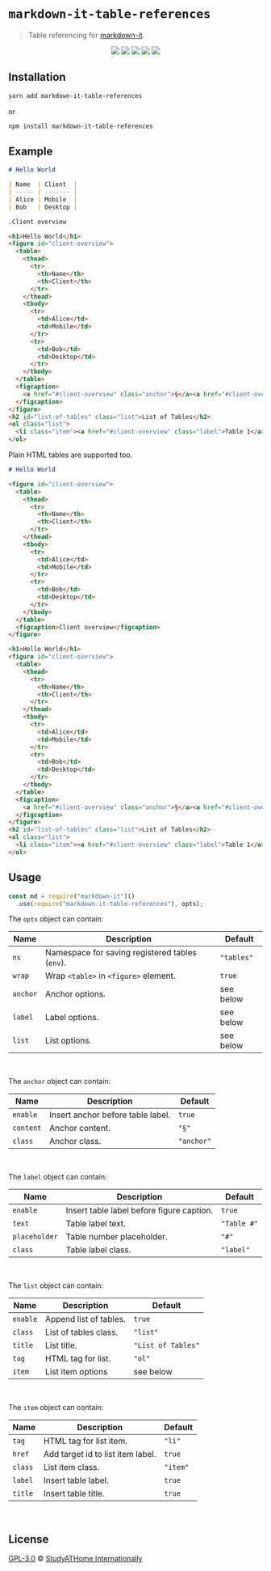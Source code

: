 # `markdown-it-table-references`

> Table referencing for [markdown-it](https://github.com/markdown-it/markdown-it).

<div>
  <p align="center">
    <img src="https://raw.githubusercontent.com/studyathome-internationally/markdown-it-plugins/master/packages/markdown-it-table-references/coverage/badge-branches.svg">
    <img src="https://raw.githubusercontent.com/studyathome-internationally/markdown-it-plugins/master/packages/markdown-it-table-references/coverage/badge-functions.svg">
    <img src="https://raw.githubusercontent.com/studyathome-internationally/markdown-it-plugins/master/packages/markdown-it-table-references/coverage/badge-lines.svg">
    <img src="https://raw.githubusercontent.com/studyathome-internationally/markdown-it-plugins/master/packages/markdown-it-table-references/coverage/badge-statements.svg">
    <a href="https://raw.githubusercontent.com/studyathome-internationally/markdown-it-plugins/master/packages/markdown-it-table-references/LICENSE" target="_blank">
      <img src="https://badgen.net/github/license/studyathome-internationally/markdown-it-plugins">
    </a>
  </p>
</div>

## Installation

```sh
yarn add markdown-it-table-references
```

or

```sh
npm install markdown-it-table-references
```

## Example

```md
# Hello World

| Name  | Client  |
| ----- | ------- |
| Alice | Mobile  |
| Bob   | Desktop |

.Client overview
```

```html
<h1>Hello World</h1>
<figure id="client-overview">
  <table>
    <thead>
      <tr>
        <th>Name</th>
        <th>Client</th>
      </tr>
    </thead>
    <tbody>
      <tr>
        <td>Alice</td>
        <td>Mobile</td>
      </tr>
      <tr>
        <td>Bob</td>
        <td>Desktop</td>
      </tr>
    </tbody>
  </table>
  <figcaption>
    <a href="#client-overview" class="anchor">§</a><a href="#client-overview" class="label">Table 1</a>: Client overview
  </figcaption>
</figure>
<h2 id="list-of-tables" class="list">List of Tables</h2>
<ol class="list">
  <li class="item"><a href="#client-overview" class="label">Table 1</a>: Client overview</li>
</ol>
```

Plain HTML tables are supported too.

```md
# Hello World

<figure id="client-overview">
  <table>
    <thead>
      <tr>
        <th>Name</th>
        <th>Client</th>
      </tr>
    </thead>
    <tbody>
      <tr>
        <td>Alice</td>
        <td>Mobile</td>
      </tr>
      <tr>
        <td>Bob</td>
        <td>Desktop</td>
      </tr>
    </tbody>
  </table>
  <figcaption>Client overview</figcaption>
</figure>
```

```html
<h1>Hello World</h1>
<figure id="client-overview">
  <table>
    <thead>
      <tr>
        <th>Name</th>
        <th>Client</th>
      </tr>
    </thead>
    <tbody>
      <tr>
        <td>Alice</td>
        <td>Mobile</td>
      </tr>
      <tr>
        <td>Bob</td>
        <td>Desktop</td>
      </tr>
    </tbody>
  </table>
  <figcaption>
    <a href="#client-overview" class="anchor">§</a><a href="#client-overview" class="label">Table 1</a>: Client overview
  </figcaption>
</figure>
<h2 id="list-of-tables" class="list">List of Tables</h2>
<ol class="list">
  <li class="item"><a href="#client-overview" class="label">Table 1</a>: Client overview</li>
</ol>
```


## Usage

```js
const md = require("markdown-it")()
  .use(require("markdown-it-table-references"), opts);
```

<!-- See a [demo as JSFiddle](https://jsfiddle.net/sbhfd0tg/3/). -->

The `opts` object can contain:

| Name     | Description                                     | Default    |
| -------- | ----------------------------------------------- | ---------- |
| `ns`     | Namespace for saving registered tables (`env`). | `"tables"` |
| `wrap`   | Wrap `<table>` in `<figure>` element.           | `true`     |
| `anchor` | Anchor options.                                 | see below  |
| `label`  | Label options.                                  | see below  |
| `list`   | List options.                                   | see below  |

<br/>

The `anchor` object can contain:

| Name      | Description                       | Default    |
| --------- | --------------------------------- | ---------- |
| `enable`  | Insert anchor before table label. | `true`     |
| `content` | Anchor content.                   | `"§"`      |
| `class`   | Anchor class.                     | `"anchor"` |

<br/>

The `label` object can contain:

| Name          | Description                               | Default     |
| ------------- | ----------------------------------------- | ----------- |
| `enable`      | Insert table label before figure caption. | `true`      |
| `text`        | Table label text.                         | `"Table #"` |
| `placeholder` | Table number placeholder.                 | `"#"`       |
| `class`       | Table label class.                        | `"label"`   |

<br/>

The `list` object can contain:

| Name     | Description            | Default            |
| -------- | ---------------------- | ------------------ |
| `enable` | Append list of tables. | `true`             |
| `class`  | List of tables class.  | `"list"`           |
| `title`  | List title.            | `"List of Tables"` |
| `tag`    | HTML tag for list.     | `"ol"`             |
| `item`   | List item options      | see below          |

<br/>

The `item` object can contain:

| Name    | Description                       | Default  |
| ------- | --------------------------------- | -------- |
| `tag`   | HTML tag for list item.           | `"li"`   |
| `href`  | Add target id to list item label. | `true`   |
| `class` | List item class.                  | `"item"` |
| `label` | Insert table label.               | `true`   |
| `title` | Insert table title.               | `true`   |

<br/>

## License

[GPL-3.0](https://github.com/studyathome-internationally/vuepress-plugins/blob/master/LICENSE) &copy; [StudyATHome Internationally](https://github.com/studyathome-internationally/)

